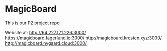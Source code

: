 # MagicBoard

This is our P2 project repo

Website at:
http://64.227.121.226:3000/
https://magicboard.fagerlund.io:3000/
http://magicboard.kresten.xyz:3000/
http://magicboard.nygaard.cloud:3000/
